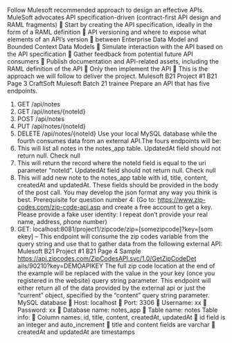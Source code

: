 Follow Mulesoft recommended approach to design an effective
APIs.
MuleSoft advocates API specification-driven (contract-first API
design and RAML
fragments)
 Start by creating the API specification, ideally in the form of a
RAML
definition
 API versioning and where to expose what elements of an API’s
version
 between Enterprise Data Model and Bounded Context Data
Models
 Simulate interaction with the API based on the API specification
 Gather feedback from potential future API consumers
 Publish documentation and API-related assets, including the RAML
definition of the API
 Only then implement the API
 This is the approach we will follow to deliver the project.
Mulesoft B21 Project #1
B21 Page 3
CraftSoft Mulesoft Batch 21 trainee
Prepare an API that has five endpoints.
1. GET /api/notes
2. GET /api/notes/{noteId}
3. POST /api/notes
4. PUT /api/notes/{noteId}
5. DELETE /api/notes/{noteId}
Use your local MySQL database while the fourth consumes data from
an external API.The fours endpoints will be:
1. This will list all notes in the notes_app table. UpdatedAt field
should not return null. Check null
2. This will return the record where the noteId field is equal to the
uri parameter “noteId”. UpdatedAt field should not return null.
Check null
3. This will add new note to the notes_app table with id, title,
content, createdAt and updatedAt. These fields should be
provided in the body of the post call. You may develop the
json format any way you think is best.
Prerequisite for question number 4:
(Go to: https://www.zip-codes.com/zip-code-api.asp and
create a free account to get a key. Please provide a fake user
identity: I repeat don’t provide your real name, address, phone
number)
4. GET:
localhost:8081/project1/zipcode/zip=[somezipcode]?key=[som
ekey] – This endpoint will consume the zip codes variable from
the query string and use that to gather data from the following
external API:
Mulesoft B21 Project #1
B21 Page 4
Sample
https://api.zipcodes.com/ZipCodesAPI.svc/1.0/GetZipCodeDet
ails/90210?key=DEMOAPIKEY
The full zip code location at the end of the example will be
replaced with the value in the your key (once you registered in
the website) query string parameter. This endpoint will either
return all of the data provided by the external api or just the
“current” object, specified by the “content” query string
parameter.
MySQL database
 Host: localhost
 Port: 3306
 Username: xx
 Password: xx
 Database name: notes_app
 Table name: notes
Table info:
 Column names: id, title, content, createdAt, updatedAt
 id field is an integer and auto_increment
 title and content fields are varchar
 createdAt and updatedAt are timestamps